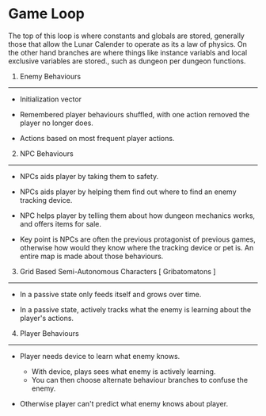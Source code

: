 Game Loop
=========
The top of this loop is where constants and globals are stored, generally those that allow the Lunar Calender to operate as its a law of physics. On the other hand branches are where things like instance variabls and local
exclusive variables are stored., such as dungeon per dungeon functions.

1. Enemy Behaviours
-------------------

* Initialization vector

* Remembered player behaviours shuffled, with one action removed the player no
longer does.

* Actions based on most frequent player actions.


2. NPC Behaviours
-----------------

* NPCs aids player by taking them to safety.

* NPCs aids player by helping them find out where to find an enemy tracking
device.

* NPC helps player by telling them about how dungeon mechanics works, and offers
items for sale.

* Key point is NPCs are often the previous protagonist of previous games,
otherwise how would they know where the tracking device or pet is. An entire map
is made about those behaviours.


3. Grid Based Semi-Autonomous Characters [ Gribatomatons ]
----------------------------------------------------------

* In a passive state only feeds itself and grows over time.

* In a passive state, actively tracks what the enemy is learning about the
player's actions.


4. Player Behaviours
--------------------

* Player needs device to learn what enemy knows.
  - With device, plays sees what enemy is actively learning.
  - You can then choose alternate behaviour branches to confuse the enemy.


* Otherwise player can't predict what enemy knows about player.
